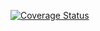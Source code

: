 <a href='https://coveralls.io/github/obiina/Ireporter?branch=master'><img src='https://coveralls.io/repos/github/obiina/Ireporter/badge.svg?branch=master' alt='Coverage Status' /></a>
